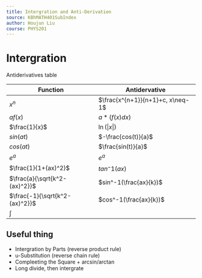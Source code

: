 ```yaml
---
title: Intergration and Anti-Derivation
source: KBhMATH401SubIndex
author: Houjun Liu
course: PHYS201
---
```


# Intergration
Antiderivatives table

|  Function | Antidervative |
|---|---|
|$x^n$|$\frac{x^{n+1}}{n+1}+c, x\neq-1$ |
|$af(x)$|$a*(f(x)dx)$|
|$\frac{1}{x}$|$\ln(\|x\|)$|
|$sin(at)$|$-\frac{cos(t)}{a}$|
|$cos(at)$|$\frac{sin(t)}{a}$|
|$e^a$|$e^a$|
|$\frac{1}{1+(ax)^2}$|$tan^-1(ax)$|
| $\frac{a}{\sqrt{k^2-(ax)^2}}$ |$sin^-1(\frac{ax}{k})$  |
| $\frac{-1}{\sqrt{k^2-(ax)^2}}$ | $cos^-1(\frac{ax}{k})$ |
|$\int$||

## Useful thing
* Intergration by Parts (reverse product rule)
* u-Substitution (reverse chain rule)
* Compleeting the Square + arcsin/arctan
* Long divide, then intergrate
